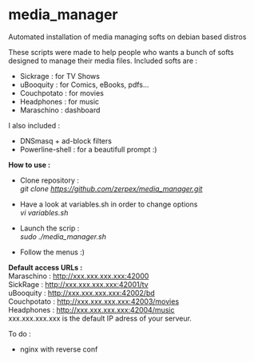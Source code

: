 # media_manager
Automated installation of media managing softs on debian based distros

These scripts were made to help people who wants a bunch of softs designed to manage their media files.
Included softs are :

- Sickrage : for TV Shows
- uBooquity : for Comics, eBooks, pdfs...
- Couchpotato : for movies
- Headphones : for music
- Maraschino : dashboard

I also included :
- DNSmasq + ad-block filters
- Powerline-shell : for a beautifull prompt :)

<b>How to use :</b>
- Clone repository :<br>
<i>git clone https://github.com/zerpex/media_manager.git </i>

- Have a look at variables.sh in order to change options<br>
<i>vi variables.sh</i>

- Launch the scrip :<br>
<i>sudo ./media_manager.sh</i>

- Follow the menus :)

<b>Default access URLs :</b><br>
Maraschino : http://xxx.xxx.xxx.xxx:42000<br>
SickRage : http://xxx.xxx.xxx.xxx:42001/tv<br>
uBooquity : http://xxx.xxx.xxx.xxx:42002/bd<br>
Couchpotato : http://xxx.xxx.xxx.xxx:42003/movies<br>
Headphones : http://xxx.xxx.xxx.xxx:42004/music<br>
xxx.xxx.xxx.xxx is the default IP adress of your serveur.

To do :
- nginx with reverse conf
